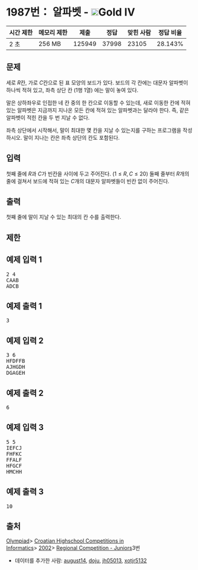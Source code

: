# 1987번： 알파벳 - <img src="https://static.solved.ac/tier_small/12.svg" style="height:20px" />Gold IV


| 시간 제한 | 메모리 제한 | 제출 | 정답 | 맞힌 사람 | 정답 비율 |
| --- | --- | --- | --- | --- | --- |
| 2 초 | 256 MB | 125949 | 37998 | 23105 | 28.143% |


## 문제


세로 $R$칸, 가로 $C$칸으로 된 표 모양의 보드가 있다. 보드의 각 칸에는 대문자 알파벳이 하나씩 적혀 있고, 좌측 상단 칸 ($1$행 $1$열) 에는 말이 놓여 있다.

말은 상하좌우로 인접한 네 칸 중의 한 칸으로 이동할 수 있는데, 새로 이동한 칸에 적혀 있는 알파벳은 지금까지 지나온 모든 칸에 적혀 있는 알파벳과는 달라야 한다. 즉, 같은 알파벳이 적힌 칸을 두 번 지날 수 없다.

좌측 상단에서 시작해서, 말이 최대한 몇 칸을 지날 수 있는지를 구하는 프로그램을 작성하시오. 말이 지나는 칸은 좌측 상단의 칸도 포함된다.




## 입력


첫째 줄에 $R$과 $C$가 빈칸을 사이에 두고 주어진다. ($1 ≤ R,C ≤ 20$) 둘째 줄부터 $R$개의 줄에 걸쳐서 보드에 적혀 있는 $C$개의 대문자 알파벳들이 빈칸 없이 주어진다.




## 출력


첫째 줄에 말이 지날 수 있는 최대의 칸 수를 출력한다.




## 제한




## 예제 입력 1


<pre>2 4
CAAB
ADCB
</pre>


## 예제 출력 1


<pre>3
</pre>




## 예제 입력 2


<pre>3 6
HFDFFB
AJHGDH
DGAGEH
</pre>


## 예제 출력 2


<pre>6
</pre>




## 예제 입력 3


<pre>5 5
IEFCJ
FHFKC
FFALF
HFGCF
HMCHH
</pre>


## 예제 출력 3


<pre>10
</pre>






## 출처


[Olympiad](/category/2)> [Croatian Highschool Competitions in Informatics](/category/25)> [2002](/category/53)> [Regional Competition - Juniors](/category/detail/310)3번
- 데이터를 추가한 사람: [august14](/user/august14), [doju](/user/doju), [jh05013](/user/jh05013), [xotjr5132](/user/xotjr5132)




